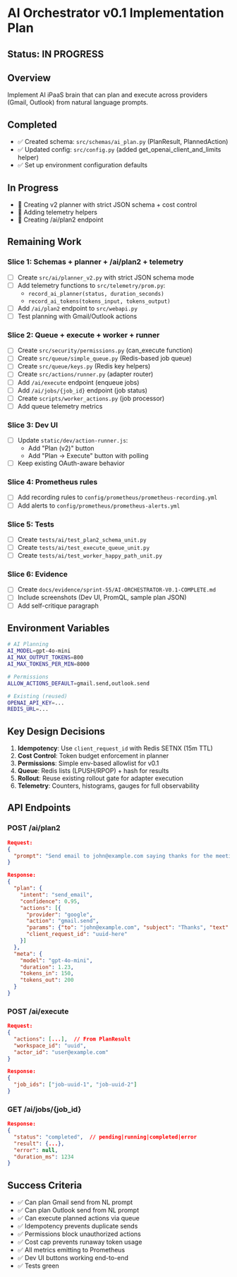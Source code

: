 # AI Orchestrator v0.1 Implementation Plan

## Status: IN PROGRESS

## Overview
Implement AI iPaaS brain that can plan and execute across providers (Gmail, Outlook) from natural language prompts.

## Completed
- ✅ Created schema: `src/schemas/ai_plan.py` (PlanResult, PlannedAction)
- ✅ Updated config: `src/config.py` (added get_openai_client_and_limits helper)
- ✅ Set up environment configuration defaults

## In Progress
- 🚧 Creating v2 planner with strict JSON schema + cost control
- 🚧 Adding telemetry helpers
- 🚧 Creating /ai/plan2 endpoint

## Remaining Work

### Slice 1: Schemas + planner + /ai/plan2 + telemetry
- [ ] Create `src/ai/planner_v2.py` with strict JSON schema mode
- [ ] Add telemetry functions to `src/telemetry/prom.py`:
  - `record_ai_planner(status, duration_seconds)`
  - `record_ai_tokens(tokens_input, tokens_output)`
- [ ] Add `/ai/plan2` endpoint to `src/webapi.py`
- [ ] Test planning with Gmail/Outlook actions

### Slice 2: Queue + execute + worker + runner
- [ ] Create `src/security/permissions.py` (can_execute function)
- [ ] Create `src/queue/simple_queue.py` (Redis-based job queue)
- [ ] Create `src/queue/keys.py` (Redis key helpers)
- [ ] Create `src/actions/runner.py` (adapter router)
- [ ] Add `/ai/execute` endpoint (enqueue jobs)
- [ ] Add `/ai/jobs/{job_id}` endpoint (job status)
- [ ] Create `scripts/worker_actions.py` (job processor)
- [ ] Add queue telemetry metrics

### Slice 3: Dev UI
- [ ] Update `static/dev/action-runner.js`:
  - Add "Plan (v2)" button
  - Add "Plan → Execute" button with polling
- [ ] Keep existing OAuth-aware behavior

### Slice 4: Prometheus rules
- [ ] Add recording rules to `config/prometheus/prometheus-recording.yml`
- [ ] Add alerts to `config/prometheus/prometheus-alerts.yml`

### Slice 5: Tests
- [ ] Create `tests/ai/test_plan2_schema_unit.py`
- [ ] Create `tests/ai/test_execute_queue_unit.py`
- [ ] Create `tests/ai/test_worker_happy_path_unit.py`

### Slice 6: Evidence
- [ ] Create `docs/evidence/sprint-55/AI-ORCHESTRATOR-V0.1-COMPLETE.md`
- [ ] Include screenshots (Dev UI, PromQL, sample plan JSON)
- [ ] Add self-critique paragraph

## Environment Variables

```bash
# AI Planning
AI_MODEL=gpt-4o-mini
AI_MAX_OUTPUT_TOKENS=800
AI_MAX_TOKENS_PER_MIN=8000

# Permissions
ALLOW_ACTIONS_DEFAULT=gmail.send,outlook.send

# Existing (reused)
OPENAI_API_KEY=...
REDIS_URL=...
```

## Key Design Decisions

1. **Idempotency**: Use `client_request_id` with Redis SETNX (15m TTL)
2. **Cost Control**: Token budget enforcement in planner
3. **Permissions**: Simple env-based allowlist for v0.1
4. **Queue**: Redis lists (LPUSH/RPOP) + hash for results
5. **Rollout**: Reuse existing rollout gate for adapter execution
6. **Telemetry**: Counters, histograms, gauges for full observability

## API Endpoints

### POST /ai/plan2
```json
Request:
{
  "prompt": "Send email to john@example.com saying thanks for the meeting"
}

Response:
{
  "plan": {
    "intent": "send_email",
    "confidence": 0.95,
    "actions": [{
      "provider": "google",
      "action": "gmail.send",
      "params": {"to": "john@example.com", "subject": "Thanks", "text": "..."},
      "client_request_id": "uuid-here"
    }]
  },
  "meta": {
    "model": "gpt-4o-mini",
    "duration": 1.23,
    "tokens_in": 150,
    "tokens_out": 200
  }
}
```

### POST /ai/execute
```json
Request:
{
  "actions": [...],  // From PlanResult
  "workspace_id": "uuid",
  "actor_id": "user@example.com"
}

Response:
{
  "job_ids": ["job-uuid-1", "job-uuid-2"]
}
```

### GET /ai/jobs/{job_id}
```json
Response:
{
  "status": "completed",  // pending|running|completed|error
  "result": {...},
  "error": null,
  "duration_ms": 1234
}
```

## Success Criteria

- ✅ Can plan Gmail send from NL prompt
- ✅ Can plan Outlook send from NL prompt
- ✅ Can execute planned actions via queue
- ✅ Idempotency prevents duplicate sends
- ✅ Permissions block unauthorized actions
- ✅ Cost cap prevents runaway token usage
- ✅ All metrics emitting to Prometheus
- ✅ Dev UI buttons working end-to-end
- ✅ Tests green
